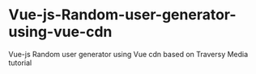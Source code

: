 # Vue-js-Random-user-generator-using-vue-cdn
Vue-js Random user generator using Vue cdn based on Traversy Media tutorial 
